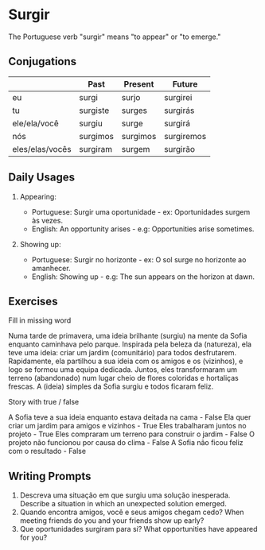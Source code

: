 # Surgir

The Portuguese verb "surgir" means "to appear" or "to emerge."

## Conjugations

|                 | Past     | Present  | Future     |
| --------------- | -------- | -------- | ---------- |
| eu              | surgi    | surjo    | surgirei   |
| tu              | surgiste | surges   | surgirás   |
| ele/ela/você    | surgiu   | surge    | surgirá    |
| nós             | surgimos | surgimos | surgiremos |
| eles/elas/vocês | surgiram | surgem   | surgirão   |

## Daily Usages

1. Appearing:

   - Portuguese: Surgir uma oportunidade - ex: Oportunidades surgem às vezes.
   - English: An opportunity arises - e.g: Opportunities arise sometimes.

2. Showing up:

   - Portuguese: Surgir no horizonte - ex: O sol surge no horizonte ao amanhecer.
   - English: Showing up - e.g: The sun appears on the horizon at dawn.

## Exercises

Fill in missing word

Numa tarde de primavera, uma ideia brilhante (surgiu) na mente da Sofia enquanto caminhava pelo parque. Inspirada pela beleza da (natureza), ela teve uma ideia: criar um jardim (comunitário) para todos desfrutarem. Rapidamente, ela partilhou a sua ideia com os amigos e os (vizinhos), e logo se formou uma equipa dedicada. Juntos, eles transformaram um terreno (abandonado) num lugar cheio de flores coloridas e hortaliças frescas. A (ideia) simples da Sofia surgiu e todos ficaram feliz.

Story with true / false

A Sofia teve a sua ideia enquanto estava deitada na cama - False
Ela quer criar um jardim para amigos e vizinhos - True
Eles trabalharam juntos no projeto - True
Eles compraram um terreno para construir o jardim - False
O projeto não funcionou por causa do clima - False
A Sofia não ficou feliz com o resultado - False

## Writing Prompts

1. Descreva uma situação em que surgiu uma solução inesperada. Describe a situation in which an unexpected solution emerged.
2. Quando encontra amigos, você e seus amigos chegam cedo? When meeting friends do you and your friends show up early?
3. Que oportunidades surgiram para si? What opportunities have appeared for you?

